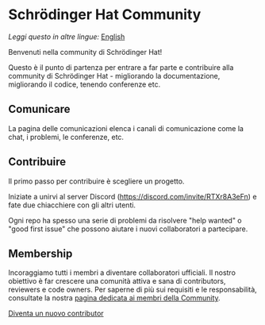 # Schrödinger Hat Community

_Leggi questo in altre lingue:_ [English](https://github.com/Schrodinger-Hat/community/blob/main/README.md)

Benvenuti nella community di Schrödinger Hat!

Questo è il punto di partenza per entrare a far parte e contribuire alla community di Schrödinger Hat - migliorando la documentazione, migliorando il codice, tenendo conferenze etc.

## Comunicare

La pagina delle comunicazioni elenca i canali di comunicazione come la chat, i problemi, le conferenze, etc.

## Contribuire

Il primo passo per contribuire è scegliere un progetto.

Iniziate a unirvi al server Discord (https://discord.com/invite/RTXr8A3eFn) e fate due chiacchiere con gli altri utenti.

Ogni repo ha spesso una serie di problemi da risolvere "help wanted" o "good first issue" che possono aiutare i nuovi collaboratori a partecipare.

## Membership

Incoraggiamo tutti i membri a diventare collaboratori ufficiali. Il nostro obiettivo è far crescere una comunità attiva e sana di contributors, reviewers e code owners. Per saperne di più sui requisiti e le responsabilità, consultate la nostra [pagina dedicata ai membri della Community](community-membership.md).

[Diventa un nuovo contributor](https://github.com/Schrodinger-Hat/community/issues/new/choose)

